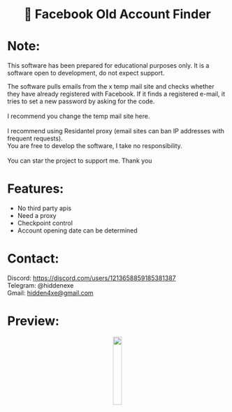 <div align="center">
  <h1>📘 Facebook Old Account Finder</h1>
</div>

# Note:

This software has been prepared for educational purposes only.
It is a software open to development, do not expect support.

The software pulls emails from the x temp mail site and checks whether they have already registered with Facebook. If it finds a registered e-mail, it tries to set a new password by asking for the code.
<br><br>
I recommend you change the temp mail site here.
<br><br>
I recommend using Residantel proxy (email sites can ban IP addresses with frequent requests).
<br>
You are free to develop the software, I take no responsibility.
<br><br>
You can star the project to support me. Thank you
 
# Features:

- No third party apis
- Need a proxy
- Checkpoint control
- Account opening date can be determined
 
# Contact:

Discord: https://discord.com/users/1213658859185381387
<br>
Telegram: @hiddenexe
<br>
Gmail: hidden4xe@gmail.com
 
# Preview:

<div align="center">
      <a href="https://www.youtube.com/watch?v=AhHtWJ4pYeA">
         <img src="https://png.pngtree.com/png-vector/20221018/ourmid/pngtree-youtube-social-media-round-icon-png-image_6315993.png" style="width:20%;">
      </a>
</div>

